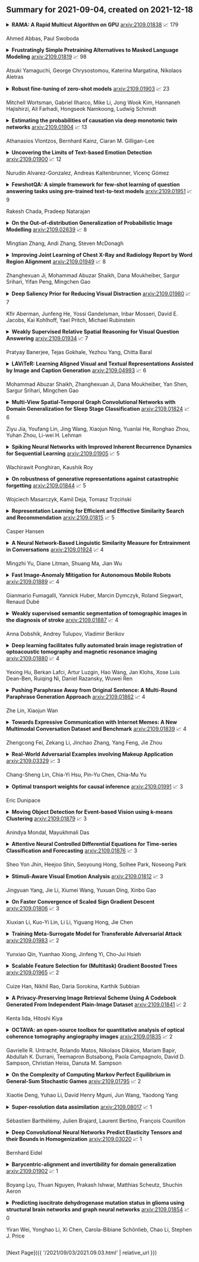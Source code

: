 ## Summary for 2021-09-04, created on 2021-12-18


<details><summary><b>RAMA: A Rapid Multicut Algorithm on GPU</b>
<a href="https://arxiv.org/abs/2109.01838">arxiv:2109.01838</a>
&#x1F4C8; 179 <br>
<p>Ahmed Abbas, Paul Swoboda</p></summary>
<p>

**Abstract:** We propose a highly parallel primal-dual algorithm for the multicut (a.k.a. correlation clustering) problem, a classical graph clustering problem widely used in machine learning and computer vision. Our algorithm consists of three steps executed recursively: (1) Finding conflicted cycles that correspond to violated inequalities of the underlying multicut relaxation, (2) Performing message passing between the edges and cycles to optimize the Lagrange relaxation coming from the found violated cycles producing reduced costs and (3) Contracting edges with high reduced costs through matrix-matrix multiplications.
  Our algorithm produces primal solutions and dual lower bounds that estimate the distance to optimum. We implement our algorithm on GPUs and show resulting one to two order-of-magnitudes improvements in execution speed without sacrificing solution quality compared to traditional serial algorithms that run on CPUs. We can solve very large scale benchmark problems with up to $\mathcal{O}(10^8)$ variables in a few seconds with small primal-dual gaps. We make our code available at https://github.com/pawelswoboda/RAMA.

</p>
</details>

<details><summary><b>Frustratingly Simple Pretraining Alternatives to Masked Language Modeling</b>
<a href="https://arxiv.org/abs/2109.01819">arxiv:2109.01819</a>
&#x1F4C8; 98 <br>
<p>Atsuki Yamaguchi, George Chrysostomou, Katerina Margatina, Nikolaos Aletras</p></summary>
<p>

**Abstract:** Masked language modeling (MLM), a self-supervised pretraining objective, is widely used in natural language processing for learning text representations. MLM trains a model to predict a random sample of input tokens that have been replaced by a [MASK] placeholder in a multi-class setting over the entire vocabulary. When pretraining, it is common to use alongside MLM other auxiliary objectives on the token or sequence level to improve downstream performance (e.g. next sentence prediction). However, no previous work so far has attempted in examining whether other simpler linguistically intuitive or not objectives can be used standalone as main pretraining objectives. In this paper, we explore five simple pretraining objectives based on token-level classification tasks as replacements of MLM. Empirical results on GLUE and SQuAD show that our proposed methods achieve comparable or better performance to MLM using a BERT-BASE architecture. We further validate our methods using smaller models, showing that pretraining a model with 41% of the BERT-BASE's parameters, BERT-MEDIUM results in only a 1% drop in GLUE scores with our best objective.

</p>
</details>

<details><summary><b>Robust fine-tuning of zero-shot models</b>
<a href="https://arxiv.org/abs/2109.01903">arxiv:2109.01903</a>
&#x1F4C8; 23 <br>
<p>Mitchell Wortsman, Gabriel Ilharco, Mike Li, Jong Wook Kim, Hannaneh Hajishirzi, Ali Farhadi, Hongseok Namkoong, Ludwig Schmidt</p></summary>
<p>

**Abstract:** Large pre-trained models such as CLIP offer consistent accuracy across a range of data distributions when performing zero-shot inference (i.e., without fine-tuning on a specific dataset). Although existing fine-tuning approaches substantially improve accuracy in-distribution, they also reduce out-of-distribution robustness. We address this tension by introducing a simple and effective method for improving robustness: ensembling the weights of the zero-shot and fine-tuned models. Compared to standard fine-tuning, the resulting weight-space ensembles provide large accuracy improvements out-of-distribution, while matching or improving in-distribution accuracy. On ImageNet and five derived distribution shifts, weight-space ensembles improve out-of-distribution accuracy by 2 to 10 percentage points while increasing in-distribution accuracy by nearly 1 percentage point relative to standard fine-tuning. These improvements come at no additional computational cost during fine-tuning or inference.

</p>
</details>

<details><summary><b>Estimating the probabilities of causation via deep monotonic twin networks</b>
<a href="https://arxiv.org/abs/2109.01904">arxiv:2109.01904</a>
&#x1F4C8; 13 <br>
<p>Athanasios Vlontzos, Bernhard Kainz, Ciaran M. Gilligan-Lee</p></summary>
<p>

**Abstract:** There has been much recent work using machine learning to answer causal queries. Most focus on interventional queries, such as the conditional average treatment effect. However, as noted by Pearl, interventional queries only form part of a larger hierarchy of causal queries, with counterfactuals sitting at the top. Despite this, our community has not fully succeeded in adapting machine learning tools to answer counterfactual queries. This work addresses this challenge by showing how to implement twin network counterfactual inference -- an alternative to abduction, action, & prediction counterfactual inference -- with deep learning to estimate counterfactual queries. We show how the graphical nature of twin networks makes them particularly amenable to deep learning, yielding simple neural network architectures that, when trained, are capable of counterfactual inference. Importantly, we show how to enforce known identifiability constraints during training, ensuring the answer to each counterfactual query is uniquely determined. We demonstrate our approach by using it to accurately estimate the probabilities of causation -- important counterfactual queries that quantify the degree to which one event was a necessary or sufficient cause of another -- on both synthetic and real data.

</p>
</details>

<details><summary><b>Uncovering the Limits of Text-based Emotion Detection</b>
<a href="https://arxiv.org/abs/2109.01900">arxiv:2109.01900</a>
&#x1F4C8; 12 <br>
<p>Nurudin Alvarez-Gonzalez, Andreas Kaltenbrunner, Vicenç Gómez</p></summary>
<p>

**Abstract:** Identifying emotions from text is crucial for a variety of real world tasks. We consider the two largest now-available corpora for emotion classification: GoEmotions, with 58k messages labelled by readers, and Vent, with 33M writer-labelled messages. We design a benchmark and evaluate several feature spaces and learning algorithms, including two simple yet novel models on top of BERT that outperform previous strong baselines on GoEmotions. Through an experiment with human participants, we also analyze the differences between how writers express emotions and how readers perceive them. Our results suggest that emotions expressed by writers are harder to identify than emotions that readers perceive. We share a public web interface for researchers to explore our models.

</p>
</details>

<details><summary><b>FewshotQA: A simple framework for few-shot learning of question answering tasks using pre-trained text-to-text models</b>
<a href="https://arxiv.org/abs/2109.01951">arxiv:2109.01951</a>
&#x1F4C8; 9 <br>
<p>Rakesh Chada, Pradeep Natarajan</p></summary>
<p>

**Abstract:** The task of learning from only a few examples (called a few-shot setting) is of key importance and relevance to a real-world setting. For question answering (QA), the current state-of-the-art pre-trained models typically need fine-tuning on tens of thousands of examples to obtain good results. Their performance degrades significantly in a few-shot setting (< 100 examples). To address this, we propose a simple fine-tuning framework that leverages pre-trained text-to-text models and is directly aligned with their pre-training framework. Specifically, we construct the input as a concatenation of the question, a mask token representing the answer span and a context. Given this input, the model is fine-tuned using the same objective as that of its pre-training objective. Through experimental studies on various few-shot configurations, we show that this formulation leads to significant gains on multiple QA benchmarks (an absolute gain of 34.2 F1 points on average when there are only 16 training examples). The gains extend further when used with larger models (Eg:- 72.3 F1 on SQuAD using BART-large with only 32 examples) and translate well to a multilingual setting . On the multilingual TydiQA benchmark, our model outperforms the XLM-Roberta-large by an absolute margin of upto 40 F1 points and an average of 33 F1 points in a few-shot setting (<= 64 training examples). We conduct detailed ablation studies to analyze factors contributing to these gains.

</p>
</details>

<details><summary><b>On the Out-of-distribution Generalization of Probabilistic Image Modelling</b>
<a href="https://arxiv.org/abs/2109.02639">arxiv:2109.02639</a>
&#x1F4C8; 8 <br>
<p>Mingtian Zhang, Andi Zhang, Steven McDonagh</p></summary>
<p>

**Abstract:** Out-of-distribution (OOD) detection and lossless compression constitute two problems that can be solved by the training of probabilistic models on a first dataset with subsequent likelihood evaluation on a second dataset, where data distributions differ. By defining the generalization of probabilistic models in terms of likelihood we show that, in the case of image models, the OOD generalization ability is dominated by local features. This motivates our proposal of a Local Autoregressive model that exclusively models local image features towards improving OOD performance. We apply the proposed model to OOD detection tasks and achieve state-of-the-art unsupervised OOD detection performance without the introduction of additional data. Additionally, we employ our model to build a new lossless image compressor: NeLLoC (Neural Local Lossless Compressor) and report state-of-the-art compression rates and model size.

</p>
</details>

<details><summary><b>Improving Joint Learning of Chest X-Ray and Radiology Report by Word Region Alignment</b>
<a href="https://arxiv.org/abs/2109.01949">arxiv:2109.01949</a>
&#x1F4C8; 8 <br>
<p>Zhanghexuan Ji, Mohammad Abuzar Shaikh, Dana Moukheiber, Sargur Srihari, Yifan Peng, Mingchen Gao</p></summary>
<p>

**Abstract:** Self-supervised learning provides an opportunity to explore unlabeled chest X-rays and their associated free-text reports accumulated in clinical routine without manual supervision. This paper proposes a Joint Image Text Representation Learning Network (JoImTeRNet) for pre-training on chest X-ray images and their radiology reports. The model was pre-trained on both the global image-sentence level and the local image region-word level for visual-textual matching. Both are bidirectionally constrained on Cross-Entropy based and ranking-based Triplet Matching Losses. The region-word matching is calculated using the attention mechanism without direct supervision about their mapping. The pre-trained multi-modal representation learning paves the way for downstream tasks concerning image and/or text encoding. We demonstrate the representation learning quality by cross-modality retrievals and multi-label classifications on two datasets: OpenI-IU and MIMIC-CXR

</p>
</details>

<details><summary><b>Deep Saliency Prior for Reducing Visual Distraction</b>
<a href="https://arxiv.org/abs/2109.01980">arxiv:2109.01980</a>
&#x1F4C8; 7 <br>
<p>Kfir Aberman, Junfeng He, Yossi Gandelsman, Inbar Mosseri, David E. Jacobs, Kai Kohlhoff, Yael Pritch, Michael Rubinstein</p></summary>
<p>

**Abstract:** Using only a model that was trained to predict where people look at images, and no additional training data, we can produce a range of powerful editing effects for reducing distraction in images. Given an image and a mask specifying the region to edit, we backpropagate through a state-of-the-art saliency model to parameterize a differentiable editing operator, such that the saliency within the masked region is reduced. We demonstrate several operators, including: a recoloring operator, which learns to apply a color transform that camouflages and blends distractors into their surroundings; a warping operator, which warps less salient image regions to cover distractors, gradually collapsing objects into themselves and effectively removing them (an effect akin to inpainting); a GAN operator, which uses a semantic prior to fully replace image regions with plausible, less salient alternatives. The resulting effects are consistent with cognitive research on the human visual system (e.g., since color mismatch is salient, the recoloring operator learns to harmonize objects' colors with their surrounding to reduce their saliency), and, importantly, are all achieved solely through the guidance of the pretrained saliency model, with no additional supervision. We present results on a variety of natural images and conduct a perceptual study to evaluate and validate the changes in viewers' eye-gaze between the original images and our edited results.

</p>
</details>

<details><summary><b>Weakly Supervised Relative Spatial Reasoning for Visual Question Answering</b>
<a href="https://arxiv.org/abs/2109.01934">arxiv:2109.01934</a>
&#x1F4C8; 7 <br>
<p>Pratyay Banerjee, Tejas Gokhale, Yezhou Yang, Chitta Baral</p></summary>
<p>

**Abstract:** Vision-and-language (V\&L) reasoning necessitates perception of visual concepts such as objects and actions, understanding semantics and language grounding, and reasoning about the interplay between the two modalities. One crucial aspect of visual reasoning is spatial understanding, which involves understanding relative locations of objects, i.e.\ implicitly learning the geometry of the scene. In this work, we evaluate the faithfulness of V\&L models to such geometric understanding, by formulating the prediction of pair-wise relative locations of objects as a classification as well as a regression task. Our findings suggest that state-of-the-art transformer-based V\&L models lack sufficient abilities to excel at this task. Motivated by this, we design two objectives as proxies for 3D spatial reasoning (SR) -- object centroid estimation, and relative position estimation, and train V\&L with weak supervision from off-the-shelf depth estimators. This leads to considerable improvements in accuracy for the "GQA" visual question answering challenge (in fully supervised, few-shot, and O.O.D settings) as well as improvements in relative spatial reasoning. Code and data will be released \href{https://github.com/pratyay-banerjee/weak_sup_vqa}{here}.

</p>
</details>

<details><summary><b>LAViTeR: Learning Aligned Visual and Textual Representations Assisted by Image and Caption Generation</b>
<a href="https://arxiv.org/abs/2109.04993">arxiv:2109.04993</a>
&#x1F4C8; 6 <br>
<p>Mohammad Abuzar Shaikh, Zhanghexuan Ji, Dana Moukheiber, Yan Shen, Sargur Srihari, Mingchen Gao</p></summary>
<p>

**Abstract:** Pre-training visual and textual representations from large-scale image-text pairs is becoming a standard approach for many downstream vision-language tasks. The transformer-based models learn inter and intra-modal attention through a list of self-supervised learning tasks. This paper proposes LAViTeR, a novel architecture for visual and textual representation learning. The main module, Visual Textual Alignment (VTA) will be assisted by two auxiliary tasks, GAN-based image synthesis and Image Captioning. We also propose a new evaluation metric measuring the similarity between the learnt visual and textual embedding. The experimental results on two public datasets, CUB and MS-COCO, demonstrate superior visual and textual representation alignment in the joint feature embedding space

</p>
</details>

<details><summary><b>Multi-View Spatial-Temporal Graph Convolutional Networks with Domain Generalization for Sleep Stage Classification</b>
<a href="https://arxiv.org/abs/2109.01824">arxiv:2109.01824</a>
&#x1F4C8; 6 <br>
<p>Ziyu Jia, Youfang Lin, Jing Wang, Xiaojun Ning, Yuanlai He, Ronghao Zhou, Yuhan Zhou, Li-wei H. Lehman</p></summary>
<p>

**Abstract:** Sleep stage classification is essential for sleep assessment and disease diagnosis. Although previous attempts to classify sleep stages have achieved high classification performance, several challenges remain open: 1) How to effectively utilize time-varying spatial and temporal features from multi-channel brain signals remains challenging. Prior works have not been able to fully utilize the spatial topological information among brain regions. 2) Due to the many differences found in individual biological signals, how to overcome the differences of subjects and improve the generalization of deep neural networks is important. 3) Most deep learning methods ignore the interpretability of the model to the brain. To address the above challenges, we propose a multi-view spatial-temporal graph convolutional networks (MSTGCN) with domain generalization for sleep stage classification. Specifically, we construct two brain view graphs for MSTGCN based on the functional connectivity and physical distance proximity of the brain regions. The MSTGCN consists of graph convolutions for extracting spatial features and temporal convolutions for capturing the transition rules among sleep stages. In addition, attention mechanism is employed for capturing the most relevant spatial-temporal information for sleep stage classification. Finally, domain generalization and MSTGCN are integrated into a unified framework to extract subject-invariant sleep features. Experiments on two public datasets demonstrate that the proposed model outperforms the state-of-the-art baselines.

</p>
</details>

<details><summary><b>Spiking Neural Networks with Improved Inherent Recurrence Dynamics for Sequential Learning</b>
<a href="https://arxiv.org/abs/2109.01905">arxiv:2109.01905</a>
&#x1F4C8; 5 <br>
<p>Wachirawit Ponghiran, Kaushik Roy</p></summary>
<p>

**Abstract:** Spiking neural networks (SNNs) with leaky integrate and fire (LIF) neurons, can be operated in an event-driven manner and have internal states to retain information over time, providing opportunities for energy-efficient neuromorphic computing, especially on edge devices. Note, however, many representative works on SNNs do not fully demonstrate the usefulness of their inherent recurrence (membrane potentials retaining information about the past) for sequential learning. Most of the works train SNNs to recognize static images by artificially expanded input representation in time through rate coding. We show that SNNs can be trained for sequential tasks and propose modifications to a network of LIF neurons that enable internal states to learn long sequences and make their inherent recurrence resilient to the vanishing gradient problem. We then develop a training scheme to train the proposed SNNs with improved inherent recurrence dynamics. Our training scheme allows spiking neurons to produce multi-bit outputs (as opposed to binary spikes) which help mitigate the mismatch between a derivative of spiking neurons' activation function and a surrogate derivative used to overcome spiking neurons' non-differentiability. Our experimental results indicate that the proposed SNN architecture on TIMIT and LibriSpeech 100h dataset yields accuracy comparable to that of LSTMs (within 1.10% and 0.36%, respectively), but with 2x fewer parameters than LSTMs. The sparse SNN outputs also lead to 10.13x and 11.14x savings in multiplication operations compared to GRUs, which is generally con-sidered as a lightweight alternative to LSTMs, on TIMIT and LibriSpeech 100h datasets, respectively.

</p>
</details>

<details><summary><b>On robustness of generative representations against catastrophic forgetting</b>
<a href="https://arxiv.org/abs/2109.01844">arxiv:2109.01844</a>
&#x1F4C8; 5 <br>
<p>Wojciech Masarczyk, Kamil Deja, Tomasz Trzciński</p></summary>
<p>

**Abstract:** Catastrophic forgetting of previously learned knowledge while learning new tasks is a widely observed limitation of contemporary neural networks. Although many continual learning methods are proposed to mitigate this drawback, the main question remains unanswered: what is the root cause of catastrophic forgetting? In this work, we aim at answering this question by posing and validating a set of research hypotheses related to the specificity of representations built internally by neural models. More specifically, we design a set of empirical evaluations that compare the robustness of representations in discriminative and generative models against catastrophic forgetting. We observe that representations learned by discriminative models are more prone to catastrophic forgetting than their generative counterparts, which sheds new light on the advantages of developing generative models for continual learning. Finally, our work opens new research pathways and possibilities to adopt generative models in continual learning beyond mere replay mechanisms.

</p>
</details>

<details><summary><b>Representation Learning for Efficient and Effective Similarity Search and Recommendation</b>
<a href="https://arxiv.org/abs/2109.01815">arxiv:2109.01815</a>
&#x1F4C8; 5 <br>
<p>Casper Hansen</p></summary>
<p>

**Abstract:** How data is represented and operationalized is critical for building computational solutions that are both effective and efficient. A common approach is to represent data objects as binary vectors, denoted \textit{hash codes}, which require little storage and enable efficient similarity search through direct indexing into a hash table or through similarity computations in an appropriate space. Due to the limited expressibility of hash codes, compared to real-valued representations, a core open challenge is how to generate hash codes that well capture semantic content or latent properties using a small number of bits, while ensuring that the hash codes are distributed in a way that does not reduce their search efficiency. State of the art methods use representation learning for generating such hash codes, focusing on neural autoencoder architectures where semantics are encoded into the hash codes by learning to reconstruct the original inputs of the hash codes. This thesis addresses the above challenge and makes a number of contributions to representation learning that (i) improve effectiveness of hash codes through more expressive representations and a more effective similarity measure than the current state of the art, namely the Hamming distance, and (ii) improve efficiency of hash codes by learning representations that are especially suited to the choice of search method. The contributions are empirically validated on several tasks related to similarity search and recommendation.

</p>
</details>

<details><summary><b>A Neural Network-Based Linguistic Similarity Measure for Entrainment in Conversations</b>
<a href="https://arxiv.org/abs/2109.01924">arxiv:2109.01924</a>
&#x1F4C8; 4 <br>
<p>Mingzhi Yu, Diane Litman, Shuang Ma, Jian Wu</p></summary>
<p>

**Abstract:** Linguistic entrainment is a phenomenon where people tend to mimic each other in conversation. The core instrument to quantify entrainment is a linguistic similarity measure between conversational partners. Most of the current similarity measures are based on bag-of-words approaches that rely on linguistic markers, ignoring the overall language structure and dialogue context. To address this issue, we propose to use a neural network model to perform the similarity measure for entrainment. Our model is context-aware, and it further leverages a novel component to learn the shared high-level linguistic features across dialogues. We first investigate the effectiveness of our novel component. Then we use the model to perform similarity measure in a corpus-based entrainment analysis. We observe promising results for both evaluation tasks.

</p>
</details>

<details><summary><b>Fast Image-Anomaly Mitigation for Autonomous Mobile Robots</b>
<a href="https://arxiv.org/abs/2109.01889">arxiv:2109.01889</a>
&#x1F4C8; 4 <br>
<p>Gianmario Fumagalli, Yannick Huber, Marcin Dymczyk, Roland Siegwart, Renaud Dubé</p></summary>
<p>

**Abstract:** Camera anomalies like rain or dust can severelydegrade image quality and its related tasks, such as localizationand segmentation. In this work we address this importantissue by implementing a pre-processing step that can effectivelymitigate such artifacts in a real-time fashion, thus supportingthe deployment of autonomous systems with limited computecapabilities. We propose a shallow generator with aggregation,trained in an adversarial setting to solve the ill-posed problemof reconstructing the occluded regions. We add an enhancer tofurther preserve high-frequency details and image colorization.We also produce one of the largest publicly available datasets1to train our architecture and use realistic synthetic raindrops toobtain an improved initialization of the model. We benchmarkour framework on existing datasets and on our own imagesobtaining state-of-the-art results while enabling real-time per-formance, with up to 40x faster inference time than existingapproaches.

</p>
</details>

<details><summary><b>Weakly supervised semantic segmentation of tomographic images in the diagnosis of stroke</b>
<a href="https://arxiv.org/abs/2109.01887">arxiv:2109.01887</a>
&#x1F4C8; 4 <br>
<p>Anna Dobshik, Andrey Tulupov, Vladimir Berikov</p></summary>
<p>

**Abstract:** This paper presents an automatic algorithm for the segmentation of areas affected by an acute stroke on the non-contrast computed tomography brain images. The proposed algorithm is designed for learning in a weakly supervised scenario when some images are labeled accurately, and some images are labeled inaccurately. Wrong labels appear as a result of inaccuracy made by a radiologist in the process of manual annotation of computed tomography images. We propose methods for solving the segmentation problem in the case of inaccurately labeled training data. We use the U-Net neural network architecture with several modifications. Experiments on real computed tomography scans show that the proposed methods increase the segmentation accuracy.

</p>
</details>

<details><summary><b>Deep learning facilitates fully automated brain image registration of optoacoustic tomography and magnetic resonance imaging</b>
<a href="https://arxiv.org/abs/2109.01880">arxiv:2109.01880</a>
&#x1F4C8; 4 <br>
<p>Yexing Hu, Berkan Lafci, Artur Luzgin, Hao Wang, Jan Klohs, Xose Luis Dean-Ben, Ruiqing Ni, Daniel Razansky, Wuwei Ren</p></summary>
<p>

**Abstract:** Multi-spectral optoacoustic tomography (MSOT) is an emerging optical imaging method providing multiplex molecular and functional information from the rodent brain. It can be greatly augmented by magnetic resonance imaging (MRI) that offers excellent soft-tissue contrast and high-resolution brain anatomy. Nevertheless, registration of multi-modal images remains challenging, chiefly due to the entirely different image contrast rendered by these modalities. Previously reported registration algorithms mostly relied on manual user-dependent brain segmentation, which compromised data interpretation and accurate quantification. Here we propose a fully automated registration method for MSOT-MRI multimodal imaging empowered by deep learning. The automated workflow includes neural network-based image segmentation to generate suitable masks, which are subsequently registered using an additional neural network. Performance of the algorithm is showcased with datasets acquired by cross-sectional MSOT and high-field MRI preclinical scanners. The automated registration method is further validated with manual and half-automated registration, demonstrating its robustness and accuracy.

</p>
</details>

<details><summary><b>Pushing Paraphrase Away from Original Sentence: A Multi-Round Paraphrase Generation Approach</b>
<a href="https://arxiv.org/abs/2109.01862">arxiv:2109.01862</a>
&#x1F4C8; 4 <br>
<p>Zhe Lin, Xiaojun Wan</p></summary>
<p>

**Abstract:** In recent years, neural paraphrase generation based on Seq2Seq has achieved superior performance, however, the generated paraphrase still has the problem of lack of diversity. In this paper, we focus on improving the diversity between the generated paraphrase and the original sentence, i.e., making generated paraphrase different from the original sentence as much as possible. We propose BTmPG (Back-Translation guided multi-round Paraphrase Generation), which leverages multi-round paraphrase generation to improve diversity and employs back-translation to preserve semantic information. We evaluate BTmPG on two benchmark datasets. Both automatic and human evaluation show BTmPG can improve the diversity of paraphrase while preserving the semantics of the original sentence.

</p>
</details>

<details><summary><b>Towards Expressive Communication with Internet Memes: A New Multimodal Conversation Dataset and Benchmark</b>
<a href="https://arxiv.org/abs/2109.01839">arxiv:2109.01839</a>
&#x1F4C8; 4 <br>
<p>Zhengcong Fei, Zekang Li, Jinchao Zhang, Yang Feng, Jie Zhou</p></summary>
<p>

**Abstract:** As a kind of new expression elements, Internet memes are popular and extensively used in online chatting scenarios since they manage to make dialogues vivid, moving, and interesting. However, most current dialogue researches focus on text-only dialogue tasks. In this paper, we propose a new task named as \textbf{M}eme incorporated \textbf{O}pen-domain \textbf{D}ialogue (MOD). Compared to previous dialogue tasks, MOD is much more challenging since it requires the model to understand the multimodal elements as well as the emotions behind them. To facilitate the MOD research, we construct a large-scale open-domain multimodal dialogue dataset incorporating abundant Internet memes into utterances. The dataset consists of $\sim$45K Chinese conversations with $\sim$606K utterances. Each conversation contains about $13$ utterances with about $4$ Internet memes on average and each utterance equipped with an Internet meme is annotated with the corresponding emotion. In addition, we present a simple and effective method, which utilizes a unified generation network to solve the MOD task. Experimental results demonstrate that our method trained on the proposed corpus is able to achieve expressive communication including texts and memes. The corpus and models have been publicly available at https://github.com/lizekang/DSTC10-MOD.

</p>
</details>

<details><summary><b>Real-World Adversarial Examples involving Makeup Application</b>
<a href="https://arxiv.org/abs/2109.03329">arxiv:2109.03329</a>
&#x1F4C8; 3 <br>
<p>Chang-Sheng Lin, Chia-Yi Hsu, Pin-Yu Chen, Chia-Mu Yu</p></summary>
<p>

**Abstract:** Deep neural networks have developed rapidly and have achieved outstanding performance in several tasks, such as image classification and natural language processing. However, recent studies have indicated that both digital and physical adversarial examples can fool neural networks. Face-recognition systems are used in various applications that involve security threats from physical adversarial examples. Herein, we propose a physical adversarial attack with the use of full-face makeup. The presence of makeup on the human face is a reasonable possibility, which possibly increases the imperceptibility of attacks. In our attack framework, we combine the cycle-adversarial generative network (cycle-GAN) and a victimized classifier. The Cycle-GAN is used to generate adversarial makeup, and the architecture of the victimized classifier is VGG 16. Our experimental results show that our attack can effectively overcome manual errors in makeup application, such as color and position-related errors. We also demonstrate that the approaches used to train the models can influence physical attacks; the adversarial perturbations crafted from the pre-trained model are affected by the corresponding training data.

</p>
</details>

<details><summary><b>Optimal transport weights for causal inference</b>
<a href="https://arxiv.org/abs/2109.01991">arxiv:2109.01991</a>
&#x1F4C8; 3 <br>
<p>Eric Dunipace</p></summary>
<p>

**Abstract:** Weighting methods are a common tool to de-bias estimates of causal effects. And though there are an increasing number of seemingly disparate methods, many of them can be folded into one unifying regime: Causal Optimal Transport. This new method directly targets distributional balance by minimizing optimal transport distances between treatment and control groups or, more generally, between a source and target population. Our approach is semiparametrically efficient and model-free but can also incorporate moments or any other important functions of covariates that the researcher desires to balance. We find that Causal Optimal Transport outperforms competitor methods when both the propensity score and outcome models are misspecified, indicating it is a robust alternative to common weighting methods. Finally, we demonstrate the utility of our method in an external control study examining the effect of misoprostol versus oxytocin for the treatment of post-partum hemorrhage.

</p>
</details>

<details><summary><b>Moving Object Detection for Event-based Vision using k-means Clustering</b>
<a href="https://arxiv.org/abs/2109.01879">arxiv:2109.01879</a>
&#x1F4C8; 3 <br>
<p>Anindya Mondal, Mayukhmali Das</p></summary>
<p>

**Abstract:** Moving object detection is important in computer vision. Event-based cameras are bio-inspired cameras that work by mimicking the working of the human eye. These cameras have multiple advantages over conventional frame-based cameras, like reduced latency, HDR, reduced motion blur during high motion, low power consumption, etc. In spite of these advantages, event-based cameras are noise-sensitive and have low resolution. Moreover, the task of moving object detection in these cameras is difficult, as event-based sensors lack useful visual features like texture and color. In this paper, we investigate the application of the k-means clustering technique in detecting moving objects in event-based data.

</p>
</details>

<details><summary><b>Attentive Neural Controlled Differential Equations for Time-series Classification and Forecasting</b>
<a href="https://arxiv.org/abs/2109.01876">arxiv:2109.01876</a>
&#x1F4C8; 3 <br>
<p>Sheo Yon Jhin, Heejoo Shin, Seoyoung Hong, Solhee Park, Noseong Park</p></summary>
<p>

**Abstract:** Neural networks inspired by differential equations have proliferated for the past several years. Neural ordinary differential equations (NODEs) and neural controlled differential equations (NCDEs) are two representative examples of them. In theory, NCDEs provide better representation learning capability for time-series data than NODEs. In particular, it is known that NCDEs are suitable for processing irregular time-series data. Whereas NODEs have been successfully extended after adopting attention, however, it had not been studied yet how to integrate attention into NCDEs. To this end, we present the method of Attentive Neural Controlled Differential Equations (ANCDEs) for time-series classification and forecasting, where dual NCDEs are used: one for generating attention values, and the other for evolving hidden vectors for a downstream machine learning task. We conduct experiments with three real-world time-series datasets and 10 baselines. After dropping some values, we also conduct irregular time-series experiments. Our method consistently shows the best accuracy in all cases by non-trivial margins. Our visualizations also show that the presented attention mechanism works as intended by focusing on crucial information.

</p>
</details>

<details><summary><b>Stimuli-Aware Visual Emotion Analysis</b>
<a href="https://arxiv.org/abs/2109.01812">arxiv:2109.01812</a>
&#x1F4C8; 3 <br>
<p>Jingyuan Yang, Jie Li, Xiumei Wang, Yuxuan Ding, Xinbo Gao</p></summary>
<p>

**Abstract:** Visual emotion analysis (VEA) has attracted great attention recently, due to the increasing tendency of expressing and understanding emotions through images on social networks. Different from traditional vision tasks, VEA is inherently more challenging since it involves a much higher level of complexity and ambiguity in human cognitive process. Most of the existing methods adopt deep learning techniques to extract general features from the whole image, disregarding the specific features evoked by various emotional stimuli. Inspired by the \textit{Stimuli-Organism-Response (S-O-R)} emotion model in psychological theory, we proposed a stimuli-aware VEA method consisting of three stages, namely stimuli selection (S), feature extraction (O) and emotion prediction (R). First, specific emotional stimuli (i.e., color, object, face) are selected from images by employing the off-the-shelf tools. To the best of our knowledge, it is the first time to introduce stimuli selection process into VEA in an end-to-end network. Then, we design three specific networks, i.e., Global-Net, Semantic-Net and Expression-Net, to extract distinct emotional features from different stimuli simultaneously. Finally, benefiting from the inherent structure of Mikel's wheel, we design a novel hierarchical cross-entropy loss to distinguish hard false examples from easy ones in an emotion-specific manner. Experiments demonstrate that the proposed method consistently outperforms the state-of-the-art approaches on four public visual emotion datasets. Ablation study and visualizations further prove the validity and interpretability of our method.

</p>
</details>

<details><summary><b>On Faster Convergence of Scaled Sign Gradient Descent</b>
<a href="https://arxiv.org/abs/2109.01806">arxiv:2109.01806</a>
&#x1F4C8; 3 <br>
<p>Xiuxian Li, Kuo-Yi Lin, Li Li, Yiguang Hong, Jie Chen</p></summary>
<p>

**Abstract:** Communication has been seen as a significant bottleneck in industrial applications over large-scale networks. To alleviate the communication burden, sign-based optimization algorithms have gained popularity recently in both industrial and academic communities, which is shown to be closely related to adaptive gradient methods, such as Adam. Along this line, this paper investigates faster convergence for a variant of sign-based gradient descent, called scaled signGD, in three cases: 1) the objective function is strongly convex; 2) the objective function is nonconvex but satisfies the Polyak-Lojasiewicz (PL) inequality; 3) the gradient is stochastic, called scaled signGD in this case. For the first two cases, it can be shown that the scaled signGD converges at a linear rate. For case 3), the algorithm is shown to converge linearly to a neighborhood of the optimal value when a constant learning rate is employed, and the algorithm converges at a rate of $O(1/k)$ when using a diminishing learning rate, where $k$ is the iteration number. The results are also extended to the distributed setting by majority vote in a parameter-server framework. Finally, numerical experiments on logistic regression are performed to corroborate the theoretical findings.

</p>
</details>

<details><summary><b>Training Meta-Surrogate Model for Transferable Adversarial Attack</b>
<a href="https://arxiv.org/abs/2109.01983">arxiv:2109.01983</a>
&#x1F4C8; 2 <br>
<p>Yunxiao Qin, Yuanhao Xiong, Jinfeng Yi, Cho-Jui Hsieh</p></summary>
<p>

**Abstract:** We consider adversarial attacks to a black-box model when no queries are allowed. In this setting, many methods directly attack surrogate models and transfer the obtained adversarial examples to fool the target model. Plenty of previous works investigated what kind of attacks to the surrogate model can generate more transferable adversarial examples, but their performances are still limited due to the mismatches between surrogate models and the target model. In this paper, we tackle this problem from a novel angle -- instead of using the original surrogate models, can we obtain a Meta-Surrogate Model (MSM) such that attacks to this model can be easier transferred to other models? We show that this goal can be mathematically formulated as a well-posed (bi-level-like) optimization problem and design a differentiable attacker to make training feasible. Given one or a set of surrogate models, our method can thus obtain an MSM such that adversarial examples generated on MSM enjoy eximious transferability. Comprehensive experiments on Cifar-10 and ImageNet demonstrate that by attacking the MSM, we can obtain stronger transferable adversarial examples to fool black-box models including adversarially trained ones, with much higher success rates than existing methods. The proposed method reveals significant security challenges of deep models and is promising to be served as a state-of-the-art benchmark for evaluating the robustness of deep models in the black-box setting.

</p>
</details>

<details><summary><b>Scalable Feature Selection for (Multitask) Gradient Boosted Trees</b>
<a href="https://arxiv.org/abs/2109.01965">arxiv:2109.01965</a>
&#x1F4C8; 2 <br>
<p>Cuize Han, Nikhil Rao, Daria Sorokina, Karthik Subbian</p></summary>
<p>

**Abstract:** Gradient Boosted Decision Trees (GBDTs) are widely used for building ranking and relevance models in search and recommendation. Considerations such as latency and interpretability dictate the use of as few features as possible to train these models. Feature selection in GBDT models typically involves heuristically ranking the features by importance and selecting the top few, or by performing a full backward feature elimination routine. On-the-fly feature selection methods proposed previously scale suboptimally with the number of features, which can be daunting in high dimensional settings. We develop a scalable forward feature selection variant for GBDT, via a novel group testing procedure that works well in high dimensions, and enjoys favorable theoretical performance and computational guarantees. We show via extensive experiments on both public and proprietary datasets that the proposed method offers significant speedups in training time, while being as competitive as existing GBDT methods in terms of model performance metrics. We also extend the method to the multitask setting, allowing the practitioner to select common features across tasks, as well as selecting task-specific features.

</p>
</details>

<details><summary><b>A Privacy-Preserving Image Retrieval Scheme Using A Codebook Generated From Independent Plain-Image Dataset</b>
<a href="https://arxiv.org/abs/2109.01841">arxiv:2109.01841</a>
&#x1F4C8; 2 <br>
<p>Kenta Iida, Hitoshi Kiya</p></summary>
<p>

**Abstract:** In this paper, we propose a privacy-preserving image-retrieval scheme using a codebook generated by using a plain-image dataset. Encryption-then-compression (EtC) images, which were proposed for EtC systems, have been used in conventional privacy-preserving image-retrieval schemes, in which a codebook is generated from EtC images uploaded by image owners, and extended SIMPLE descriptors are then calculated as image descriptors by using the codebook. In contrast, in the proposed scheme, a codebook is generated from a dataset independent of uploaded images. The use of an independent dataset enables us not only to use a codebook that does not require recalculation but also to constantly provide a high retrieval accuracy. In an experiment, the proposed scheme is demonstrated to maintain a high retrieval performance, even if codebooks are generated from a plain image dataset independent of image owners' encrypted images.

</p>
</details>

<details><summary><b>OCTAVA: an open-source toolbox for quantitative analysis of optical coherence tomography angiography images</b>
<a href="https://arxiv.org/abs/2109.01835">arxiv:2109.01835</a>
&#x1F4C8; 2 <br>
<p>Gavrielle R. Untracht, Rolando Matos, Nikolaos Dikaios, Mariam Bapir, Abdullah K. Durrani, Teemapron Butsabong, Paola Campagnolo, David D. Sampson, Christian Heiss, Danuta M. Sampson</p></summary>
<p>

**Abstract:** Optical coherence tomography angiography (OCTA) performs non-invasive visualization and characterization of microvasculature in research and clinical applications mainly in ophthalmology and dermatology. A wide variety of instruments, imaging protocols, processing methods and metrics have been used to describe the microvasculature, such that comparing different study outcomes is currently not feasible. With the goal of contributing to standardization of OCTA data analysis, we report a user-friendly, open-source toolbox, OCTAVA (OCTA Vascular Analyzer), to automate the pre-processing, segmentation, and quantitative analysis of en face OCTA maximum intensity projection images in a standardized workflow. We present each analysis step, including optimization of filtering and choice of segmentation algorithm, and definition of metrics. We perform quantitative analysis of OCTA images from different commercial and non-commercial instruments and samples and show OCTAVA can accurately and reproducibly determine metrics for characterization of microvasculature. Wide adoption could enable studies and aggregation of data on a scale sufficient to develop reliable microvascular biomarkers for early detection, and to guide treatment, of microvascular disease.

</p>
</details>

<details><summary><b>On the Complexity of Computing Markov Perfect Equilibrium in General-Sum Stochastic Games</b>
<a href="https://arxiv.org/abs/2109.01795">arxiv:2109.01795</a>
&#x1F4C8; 2 <br>
<p>Xiaotie Deng, Yuhao Li, David Henry Mguni, Jun Wang, Yaodong Yang</p></summary>
<p>

**Abstract:** Similar to the role of Markov decision processes in reinforcement learning, Stochastic Games (SGs) lay the foundation for the study of multi-agent reinforcement learning (MARL) and sequential agent interactions. In this paper, we derive that computing an approximate Markov Perfect Equilibrium (MPE) in a finite-state discounted Stochastic Game within the exponential precision is \textbf{PPAD}-complete. We adopt a function with a polynomially bounded description in the strategy space to convert the MPE computation to a fixed-point problem, even though the stochastic game may demand an exponential number of pure strategies, in the number of states, for each agent. The completeness result follows the reduction of the fixed-point problem to {\sc End of the Line}. Our results indicate that finding an MPE in SGs is highly unlikely to be \textbf{NP}-hard unless \textbf{NP}=\textbf{co-NP}. Our work offers confidence for MARL research to study MPE computation on general-sum SGs and to develop fruitful algorithms as currently on zero-sum SGs.

</p>
</details>

<details><summary><b>Super-resolution data assimilation</b>
<a href="https://arxiv.org/abs/2109.08017">arxiv:2109.08017</a>
&#x1F4C8; 1 <br>
<p>Sébastien Barthélémy, Julien Brajard, Laurent Bertino, François Counillon</p></summary>
<p>

**Abstract:** Increasing the resolution of a model can improve the performance of a data assimilation system: first because model field are in better agreement with high resolution observations, then the corrections are better sustained and, with ensemble data assimilation, the forecast error covariances are improved. However, resolution increase is associated with a cubical increase of the computational costs. Here we are testing an approach inspired from images super-resolution techniques and called "Super-resolution data assimilation" (SRDA). Starting from a low-resolution forecast, a neural network (NN) emulates a high-resolution field that is then used to assimilate high-resolution observations. We apply the SRDA to a quasi-geostrophic model representing simplified surface ocean dynamics, with a model resolution up to four times lower than the reference high-resolution and we use the Ensemble Kalman Filter data assimilation method. We show that SRDA outperforms the low-resolution data assimilation approach and a SRDA version with cubic spline interpolation instead of NN. The NN's ability to anticipate the systematic differences between low and high resolution model dynamics explains the enhanced performance, for example by correcting the difference of propagation speed of eddies. Increasing the computational cost by 55\% above the LR data assimilation system (using a 25-members ensemble), the SRDA reduces the errors by 40\% making the performance very close to the HR system (16\% larger, compared to 92\% larger for the LR EnKF). The reliability of the ensemble system is not degraded by SRDA.

</p>
</details>

<details><summary><b>Deep Convolutional Neural Networks Predict Elasticity Tensors and their Bounds in Homogenization</b>
<a href="https://arxiv.org/abs/2109.03020">arxiv:2109.03020</a>
&#x1F4C8; 1 <br>
<p>Bernhard Eidel</p></summary>
<p>

**Abstract:** In the present work, 3D convolutional neural networks (CNNs) are trained to link random heterogeneous, two-phase materials of arbitrary phase fractions to their elastic macroscale stiffness thus replacing explicit homogenization simulations. In order to reduce the uncertainty of the true stiffness of the synthetic composites due to unknown boundary conditions (BCs), the CNNs predict beyond the stiffness for periodic BC the upper bound through kinematically uniform BC, and the lower bound through stress uniform BC. This work describes the workflow of the homogenization-CNN, from microstructure generation over the CNN design, the operations of convolution, nonlinear activation and pooling as well as training and validation along with backpropagation up to performance measurements in tests. Therein the CNNs demonstrate the predictive accuracy not only for the standard test set but also for samples of the real, two-phase microstructure of a diamond-based coating. The CNN that covers all three boundary types is virtually as accurate as the separate treatment in three different nets. The CNNs of this contribution provide through stiffness bounds an indicator of the proper RVE size for individual snapshot samples. Moreover, they enable statistical analyses for the effective elastic stiffness on ensembles of synthetical microstructures without costly simulations.

</p>
</details>

<details><summary><b>Barycentric-alignment and invertibility for domain generalization</b>
<a href="https://arxiv.org/abs/2109.01902">arxiv:2109.01902</a>
&#x1F4C8; 1 <br>
<p>Boyang Lyu, Thuan Nguyen, Prakash Ishwar, Matthias Scheutz, Shuchin Aeron</p></summary>
<p>

**Abstract:** We revisit the problem of Domain Generalization (DG) where the hypotheses are composed of a common representation mapping followed by a labeling function. Popular DG methods optimize a well-known upper bound to the risk in the unseen domain. However, the bound contains a term that is not optimized due to its dual dependence on the representation mapping and the unknown optimal labeling function for the unseen domain. We derive a new upper bound free of the term having such dual dependence by imposing mild assumptions on the loss function and an invertibility requirement on the representation map when restricted to the low-dimensional data manifold. The derivation leverages old and recent transport inequalities that link optimal transport metrics with information-theoretic measures. Our bound motivates a new algorithm for DG comprising Wasserstein-2 barycenter cost for feature alignment and mutual information or autoencoders for enforcing approximate invertibility. Experiments on several datasets demonstrate superior performance compared to well-known DG algorithms.

</p>
</details>

<details><summary><b>Predicting isocitrate dehydrogenase mutation status in glioma using structural brain networks and graph neural networks</b>
<a href="https://arxiv.org/abs/2109.01854">arxiv:2109.01854</a>
&#x1F4C8; 0 <br>
<p>Yiran Wei, Yonghao Li, Xi Chen, Carola-Bibiane Schönlieb, Chao Li, Stephen J. Price</p></summary>
<p>

**Abstract:** Glioma is a common malignant brain tumor with distinct survival among patients. The isocitrate dehydrogenase (IDH) gene mutation provides critical diagnostic and prognostic value for glioma. It is of crucial significance to non-invasively predict IDH mutation based on pre-treatment MRI. Machine learning/deep learning models show reasonable performance in predicting IDH mutation using MRI. However, most models neglect the systematic brain alterations caused by tumor invasion, where widespread infiltration along white matter tracts is a hallmark of glioma. Structural brain network provides an effective tool to characterize brain organisation, which could be captured by the graph neural networks (GNN) to more accurately predict IDH mutation.
  Here we propose a method to predict IDH mutation using GNN, based on the structural brain network of patients. Specifically, we firstly construct a network template of healthy subjects, consisting of atlases of edges (white matter tracts) and nodes (cortical/subcortical brain regions) to provide regions of interest (ROIs). Next, we employ autoencoders to extract the latent multi-modal MRI features from the ROIs of edges and nodes in patients, to train a GNN architecture for predicting IDH mutation. The results show that the proposed method outperforms the baseline models using the 3D-CNN and 3D-DenseNet. In addition, model interpretation suggests its ability to identify the tracts infiltrated by tumor, corresponding to clinical prior knowledge. In conclusion, integrating brain networks with GNN offers a new avenue to study brain lesions using computational neuroscience and computer vision approaches.

</p>
</details>


[Next Page]({{ '/2021/09/03/2021.09.03.html' | relative_url }})
